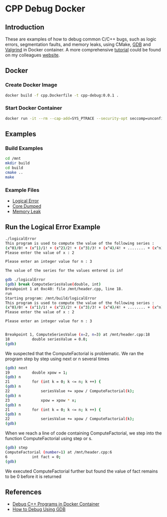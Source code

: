 # CPP Debug Docker

## Introduction

These are examples of how to debug common C/C++ bugs, such as logic errors, segmentation faults, and memory leaks, using CMake, [GDB](https://www.gnu.org/software/gdb/) and [Valgrind](https://valgrind.org/) in Docker container. A more comprehensive [tutorial](https://leimao.github.io/blog/Debug-CPP-In-Docker-Container/) could be found on my colleagues  [website](https://leimao.github.io/).


## Docker

### Create Docker Image

```bash
docker build -f cpp.Dockerfile -t cpp-debug:0.0.1 .
```

### Start Docker Container

```bash
docker run -it --rm --cap-add=SYS_PTRACE --security-opt seccomp=unconfined -v $(pwd):/mnt cpp-debug:0.0.1
```

## Examples

### Build Examples

```bash
cd /mnt
mkdir build
cd build
cmake ..
make
```

### Example Files

* [Logical Error](logicalError.cpp)
* [Core Dumped](coreDumped.cpp)
* [Memory Leak](memoryLeak.cpp)

## Run the Logical Error Example

```bash
./logicalError 
This program is used to compute the value of the following series : 
(x^0)/0! + (x^1)/1! + (x^2)/2! + (x^3)/3! + (x^4)/4! + ........ + (x^n)/n! 
Please enter the value of x : 2

Please enter an integer value for n : 3

The value of the series for the values entered is inf

gdb ./logicalError 
(gdb) break ComputeSeriesValue(double, int) 
Breakpoint 1 at 0xc40: file /mnt/header.cpp, line 18.
run
Starting program: /mnt/build/logicalError
This program is used to compute the value of the following series :
(x^0)/0! + (x^1)/1! + (x^2)/2! + (x^3)/3! + (x^4)/4! + ........ + (x^n)/n!
Please enter the value of x : 2

Please enter an integer value for n : 3


Breakpoint 1, ComputeSeriesValue (x=2, n=3) at /mnt/header.cpp:18
18          double seriesValue = 0.0;
(gdb)
```
We suspected that the ComputeFactorial is problematic. We ran the program step by step using next or n several times

```bash
(gdb) next
19          double xpow = 1;
(gdb) n
21          for (int k = 0; k <= n; k ++) {
(gdb) n
22              seriesValue += xpow / ComputeFactorial(k);
(gdb) n
23              xpow = xpow * x;
(gdb) n
21          for (int k = 0; k <= n; k ++) {
(gdb) n
22              seriesValue += xpow / ComputeFactorial(k);
(gdb)
```
When we reach a line of code containing ComputeFactorial, we step into the function ComputeFactorial using step or s.
```bash
(gdb) step
ComputeFactorial (number=1) at /mnt/header.cpp:6
6           int fact = 0;
(gdb)
```
We executed ComputeFactorial further but found the value of fact remains to be 0 before it is returned

## References

* [Debug C++ Programs in Docker Container](https://leimao.github.io/blog/Debug-CPP-In-Docker-Container/)
* [How to Debug Using GDB](https://cs.baylor.edu/~donahoo/tools/gdb/tutorial.html)


